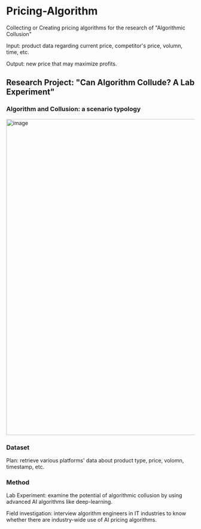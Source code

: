 # Pricing-Algorithm
Collecting or Creating pricing algorithms for the research of "Algorithmic Collusion"

Input: product data regarding current price, competitor's price, volumn, time, etc.

Output: new price that may maximize profits.

## Research Project: "Can Algorithm Collude? A Lab Experiment"
### Algorithm and Collusion: a scenario typology
<img width="842" alt="image" src="https://github.com/user-attachments/assets/d9e748f2-2132-437f-9319-8024875d9f0c">

### Dataset
Plan: retrieve various platforms' data about product type, price, volomn, timestamp, etc.

### Method
Lab Experiment: examine the potential of algorithmic collusion by using advanced AI algorithms like deep-learning.

Field investigation: interview algorithm engineers in IT industries to know whether there are industry-wide use of AI pricing algorithms.
